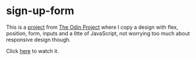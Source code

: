 # sign-up-form

This is a [project](https://www.theodinproject.com/lessons/node-path-intermediate-html-and-css-sign-up-form) from [The Odin Project](https://www.theodinproject.com) where I copy a design with flex, position, form, inputs and a litte of JavaScript, not worrying too much about responsive design though.

Click [here](https://lopezac.github.io/sign-up-form/) to watch it.
